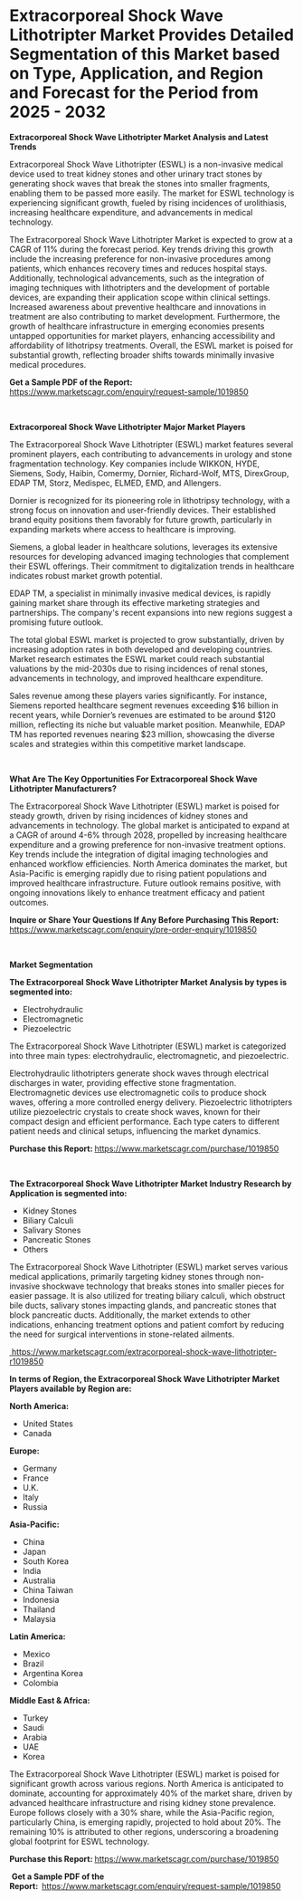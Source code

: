 <p><h1>Extracorporeal Shock Wave Lithotripter Market Provides Detailed Segmentation of this Market based on Type, Application, and Region and Forecast for the Period from 2025 - 2032</h1></p><p><strong>Extracorporeal Shock Wave Lithotripter Market Analysis and Latest Trends</strong></p>
<p><p>Extracorporeal Shock Wave Lithotripter (ESWL) is a non-invasive medical device used to treat kidney stones and other urinary tract stones by generating shock waves that break the stones into smaller fragments, enabling them to be passed more easily. The market for ESWL technology is experiencing significant growth, fueled by rising incidences of urolithiasis, increasing healthcare expenditure, and advancements in medical technology.</p><p>The Extracorporeal Shock Wave Lithotripter Market is expected to grow at a CAGR of 11% during the forecast period. Key trends driving this growth include the increasing preference for non-invasive procedures among patients, which enhances recovery times and reduces hospital stays. Additionally, technological advancements, such as the integration of imaging techniques with lithotripters and the development of portable devices, are expanding their application scope within clinical settings. Increased awareness about preventive healthcare and innovations in treatment are also contributing to market development. Furthermore, the growth of healthcare infrastructure in emerging economies presents untapped opportunities for market players, enhancing accessibility and affordability of lithotripsy treatments. Overall, the ESWL market is poised for substantial growth, reflecting broader shifts towards minimally invasive medical procedures.</p></p>
<p><strong>Get a Sample PDF of the Report:&nbsp;</strong> <a href="https://www.marketscagr.com/enquiry/request-sample/1019850?utm_campaign=2667&utm_medium=2&utm_source=Github&utm_content=ia&utm_term=13042025&utm_id=extracorporeal-shock-wave-lithotripter">https://www.marketscagr.com/enquiry/request-sample/1019850</a></p>
<p>&nbsp;</p>
<p><strong>Extracorporeal Shock Wave Lithotripter Major Market Players</strong></p>
<p><p>The Extracorporeal Shock Wave Lithotripter (ESWL) market features several prominent players, each contributing to advancements in urology and stone fragmentation technology. Key companies include WIKKON, HYDE, Siemens, Sody, Haibin, Comermy, Dornier, Richard-Wolf, MTS, DirexGroup, EDAP TM, Storz, Medispec, ELMED, EMD, and Allengers.</p><p>Dornier is recognized for its pioneering role in lithotripsy technology, with a strong focus on innovation and user-friendly devices. Their established brand equity positions them favorably for future growth, particularly in expanding markets where access to healthcare is improving.</p><p>Siemens, a global leader in healthcare solutions, leverages its extensive resources for developing advanced imaging technologies that complement their ESWL offerings. Their commitment to digitalization trends in healthcare indicates robust market growth potential.</p><p>EDAP TM, a specialist in minimally invasive medical devices, is rapidly gaining market share through its effective marketing strategies and partnerships. The company's recent expansions into new regions suggest a promising future outlook.</p><p>The total global ESWL market is projected to grow substantially, driven by increasing adoption rates in both developed and developing countries. Market research estimates the ESWL market could reach substantial valuations by the mid-2030s due to rising incidences of renal stones, advancements in technology, and improved healthcare expenditure.</p><p>Sales revenue among these players varies significantly. For instance, Siemens reported healthcare segment revenues exceeding $16 billion in recent years, while Dornier’s revenues are estimated to be around $120 million, reflecting its niche but valuable market position. Meanwhile, EDAP TM has reported revenues nearing $23 million, showcasing the diverse scales and strategies within this competitive market landscape.</p></p>
<p>&nbsp;</p>
<p><strong>What Are The Key Opportunities For Extracorporeal Shock Wave Lithotripter Manufacturers?</strong></p>
<p><p>The Extracorporeal Shock Wave Lithotripter (ESWL) market is poised for steady growth, driven by rising incidences of kidney stones and advancements in technology. The global market is anticipated to expand at a CAGR of around 4-6% through 2028, propelled by increasing healthcare expenditure and a growing preference for non-invasive treatment options. Key trends include the integration of digital imaging technologies and enhanced workflow efficiencies. North America dominates the market, but Asia-Pacific is emerging rapidly due to rising patient populations and improved healthcare infrastructure. Future outlook remains positive, with ongoing innovations likely to enhance treatment efficacy and patient outcomes.</p></p>
<p><strong>Inquire or Share Your Questions If Any Before Purchasing This Report:</strong> <a href="https://www.marketscagr.com/enquiry/pre-order-enquiry/1019850?utm_campaign=2667&utm_medium=2&utm_source=Github&utm_content=ia&utm_term=13042025&utm_id=extracorporeal-shock-wave-lithotripter">https://www.marketscagr.com/enquiry/pre-order-enquiry/1019850</a></p>
<p>&nbsp;</p>
<p><strong>Market Segmentation</strong></p>
<p><strong>The Extracorporeal Shock Wave Lithotripter Market Analysis by types is segmented into:</strong></p>
<p><ul><li>Electrohydraulic</li><li>Electromagnetic</li><li>Piezoelectric</li></ul></p>
<p><p>The Extracorporeal Shock Wave Lithotripter (ESWL) market is categorized into three main types: electrohydraulic, electromagnetic, and piezoelectric. </p><p>Electrohydraulic lithotripters generate shock waves through electrical discharges in water, providing effective stone fragmentation. Electromagnetic devices use electromagnetic coils to produce shock waves, offering a more controlled energy delivery. Piezoelectric lithotripters utilize piezoelectric crystals to create shock waves, known for their compact design and efficient performance. Each type caters to different patient needs and clinical setups, influencing the market dynamics.</p></p>
<p><strong>Purchase this Report:&nbsp;</strong><a href="https://www.marketscagr.com/purchase/1019850?utm_campaign=2667&utm_medium=2&utm_source=Github&utm_content=ia&utm_term=13042025&utm_id=extracorporeal-shock-wave-lithotripter">https://www.marketscagr.com/purchase/1019850</a></p>
<p>&nbsp;</p>
<p><strong>The Extracorporeal Shock Wave Lithotripter Market Industry Research by Application is segmented into:</strong></p>
<p><ul><li>Kidney Stones</li><li>Biliary Calculi</li><li>Salivary Stones</li><li>Pancreatic Stones</li><li>Others</li></ul></p>
<p><p>The Extracorporeal Shock Wave Lithotripter (ESWL) market serves various medical applications, primarily targeting kidney stones through non-invasive shockwave technology that breaks stones into smaller pieces for easier passage. It is also utilized for treating biliary calculi, which obstruct bile ducts, salivary stones impacting glands, and pancreatic stones that block pancreatic ducts. Additionally, the market extends to other indications, enhancing treatment options and patient comfort by reducing the need for surgical interventions in stone-related ailments.</p></p>
<p><a href="https://www.marketscagr.com/extracorporeal-shock-wave-lithotripter-r1019850?utm_campaign=2667&utm_medium=2&utm_source=Github&utm_content=ia&utm_term=13042025&utm_id=extracorporeal-shock-wave-lithotripter">&nbsp;https://www.marketscagr.com/extracorporeal-shock-wave-lithotripter-r1019850</a></p>
<p><strong>In terms of Region, the Extracorporeal Shock Wave Lithotripter Market Players available by Region are:</strong></p>
<p>
    <p> <strong> North America: </strong>
        <ul>
            <li>United States</li>
            <li>Canada</li>
        </ul>
        </p> 
    <p> <strong> Europe: </strong>
        <ul>
            <li>Germany</li>
            <li>France</li>
            <li>U.K.</li>
            <li>Italy</li>
            <li>Russia</li>
        </ul>
        </p> 
    <p> <strong> Asia-Pacific: </strong>
        <ul>
            <li>China</li>
            <li>Japan</li>
            <li>South Korea</li>
            <li>India</li>
            <li>Australia</li>
            <li>China Taiwan</li>
            <li>Indonesia</li>
            <li>Thailand</li>
            <li>Malaysia</li>
        </ul>
        </p> 
    <p> <strong> Latin America: </strong>
        <ul>
            <li>Mexico</li>
            <li>Brazil</li>
            <li>Argentina Korea</li>
            <li>Colombia</li>
        </ul>
        </p> 
    <p> <strong> Middle East & Africa: </strong>
        <ul>
            <li>Turkey</li>
            <li>Saudi</li>
            <li>Arabia</li>
            <li>UAE</li>
            <li>Korea</li>
        </ul>
    </p>
    </p>
<p><p>The Extracorporeal Shock Wave Lithotripter (ESWL) market is poised for significant growth across various regions. North America is anticipated to dominate, accounting for approximately 40% of the market share, driven by advanced healthcare infrastructure and rising kidney stone prevalence. Europe follows closely with a 30% share, while the Asia-Pacific region, particularly China, is emerging rapidly, projected to hold about 20%. The remaining 10% is attributed to other regions, underscoring a broadening global footprint for ESWL technology.</p></p>
<p><strong>Purchase this Report: </strong><a href="https://www.marketscagr.com/purchase/1019850?utm_campaign=2667&utm_medium=2&utm_source=Github&utm_content=ia&utm_term=13042025&utm_id=extracorporeal-shock-wave-lithotripter">https://www.marketscagr.com/purchase/1019850</a></p>
<p>&nbsp;<strong>Get a Sample PDF of the Report:&nbsp;&nbsp;</strong><a href="https://www.marketscagr.com/enquiry/request-sample/1019850?utm_campaign=2667&utm_medium=2&utm_source=Github&utm_content=ia&utm_term=13042025&utm_id=extracorporeal-shock-wave-lithotripter">https://www.marketscagr.com/enquiry/request-sample/1019850</a></p>
<p><strong></strong></p>
<p><p></p><p></p><p></p></p>